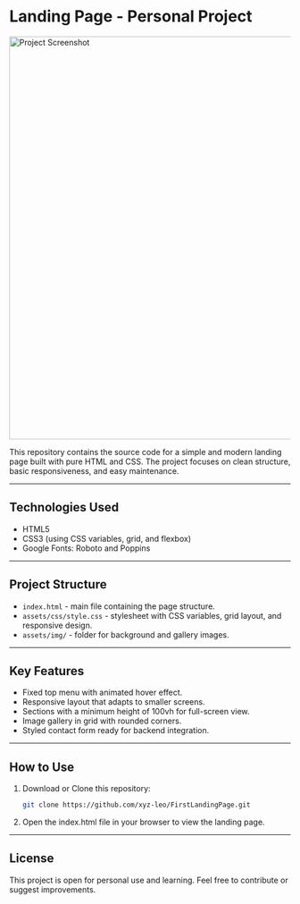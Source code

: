 # Landing Page - Personal Project

<img width="972" height="721" alt="Project Screenshot" src="https://github.com/user-attachments/assets/66dd70eb-3dd0-4e92-b2bb-ab2024bd7e64" />

This repository contains the source code for a simple and modern landing page built with pure HTML and CSS. The project focuses on clean structure, basic responsiveness, and easy maintenance.

---

## Technologies Used

- HTML5  
- CSS3 (using CSS variables, grid, and flexbox)  
- Google Fonts: Roboto and Poppins

---

## Project Structure

- `index.html` - main file containing the page structure.  
- `assets/css/style.css` - stylesheet with CSS variables, grid layout, and responsive design.  
- `assets/img/` - folder for background and gallery images.

---

## Key Features

- Fixed top menu with animated hover effect.  
- Responsive layout that adapts to smaller screens.  
- Sections with a minimum height of 100vh for full-screen view.  
- Image gallery in grid with rounded corners.  
- Styled contact form ready for backend integration.

---

## How to Use

1. Download or Clone this repository:  
   ```bash
   git clone https://github.com/xyz-leo/FirstLandingPage.git
2. Open the index.html file in your browser to view the landing page.

---
## License

This project is open for personal use and learning.
Feel free to contribute or suggest improvements.
